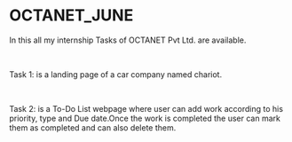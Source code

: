 # OCTANET_JUNE

<p>In this all my internship Tasks of OCTANET Pvt Ltd. are available.</p>
<br>
<p>Task 1: is a landing page of a car company named chariot.</p>
<br>
<p>Task 2: is a To-Do List webpage where user can add work according to his priority, type and Due date.Once the work is completed the user can mark them as completed and can also delete them.</p>
